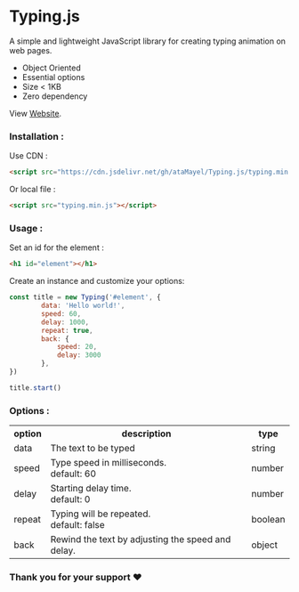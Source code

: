 # Typing.js
A simple and lightweight JavaScript library for creating typing animation on web pages.

<ul>
    <li>Object Oriented</li>
    <li>Essential options</li>
    <li>Size < 1KB</li>
    <li>Zero dependency</li>
</ul>

View [Website](https://atamayel.github.io/Typing.js).

### Installation :

Use CDN :
```html
<script src="https://cdn.jsdelivr.net/gh/ataMayel/Typing.js/typing.min.js"></script>
```
Or local file :
```html
<script src="typing.min.js"></script>
```
### Usage :

Set an id for the element :
```html
<h1 id="element"></h1>
```

Create an instance and customize your options:
```javascript
const title = new Typing('#element', {
        data: 'Hello world!',
        speed: 60,
        delay: 1000,
        repeat: true,
        back: {
            speed: 20,
            delay: 3000
        },
})

title.start()
```

### Options :
<table>
    <tr>
        <th>option</th>
        <th>description</th>
        <th>type</th>
    </tr>
    <tr>
        <td>data</td>
        <td>The text to be typed</td>
        <td>string</td>
    </tr>
    <tr>
        <td>speed</td>
        <td>Type speed in milliseconds.<br>default: 60</td>
        <td>number</td>
    </tr>
    <tr>
        <td>delay</td>
        <td>Starting delay time.<br>default: 0</td>
        <td>number</td>
    </tr>
    <tr>
        <td>repeat</td>
        <td>Typing will be repeated.<br>default: false</td>
        <td>boolean</td>
    </tr>
    <tr>
        <td>back</td>
        <td>Rewind the text by adjusting the speed and delay.</td>
        <td>object</td>
    </tr>
</table>

### Thank you for your support ❤